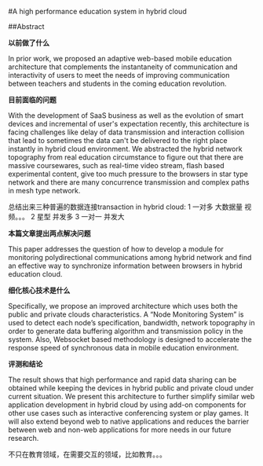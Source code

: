 #A high performance education system in hybrid cloud


##Abstract

**以前做了什么**

In prior work, we proposed an adaptive web-based mobile education architecture that complements the instantaneity of communication and interactivity of users to meet the needs of improving communication between teachers and students in the coming education revolution.

**目前面临的问题**

With the development of SaaS business as well as the evolution of smart devices and incremental of user's expectation recently, this architecture is facing challenges like delay of data transmission and interaction collision that lead to sometimes the data can't be delivered to the right place instantly in hybrid cloud environment. We abstracted the hybrid network topography from real education circumstance to figure out that there are massive coursewares, such as real-time video stream, flash based experimental content, give too much pressure to the browsers in star type network and there are many concurrence transmission and complex paths in mesh type network.

总结出来三种普遍的数据连接transaction in hybrid cloud: 
1 一对多  大数据量 视频。。。
2 星型 并发多
3 一对一 并发大

**本篇文章提出两点解决问题**

This paper addresses the question of how to develop a module for monitoring polydirectional communications among hybrid network and find an effective way to synchronize information between browsers in hybrid education cloud.

**细化核心技术是什么**

Specifically, we propose an improved architecture which uses both the public and private clouds characteristics. A “Node Monitoring System” is used to detect each node’s specification, bandwidth, network topography in order to  generate data buffering algorithm and transmission policy in the system. Also, Websocket based methodology is designed to accelerate the response speed of synchronous data in mobile education environment.

**评测和结论**

The result shows that high performance and rapid data sharing can be obtained while keeping the devices in hybrid public and private cloud under current situation. We present this architecture to further simplify similar web application development in hybrid cloud by using add-on components for other use cases such as interactive conferencing system or play games. It will also extend beyond web to native applications and reduces the barrier between web and non-web applications for more needs in our future research.

不只在教育领域，在需要交互的领域，比如教育。。。
